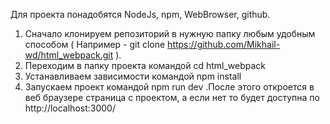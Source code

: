 Для проекта понадобятся NodeJs, npm, WebBrowser, github.

1) Сначало клонируем репозиторий в нужную папку любым удобным способом ( Например  - git clone https://github.com/Mikhail-wd/html_webpack.git ).
2) Переходим в папку проекта командой cd html_webpack
3) Устанавливаем зависимости командой npm install
4) Запускаем проект командой npm run dev .После этого откроется в веб браузере страница с проектом, а если нет то будет доступна по http://localhost:3000/
